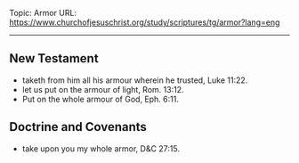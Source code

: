 Topic: Armor
URL: https://www.churchofjesuschrist.org/study/scriptures/tg/armor?lang=eng

---

## New Testament

- taketh from him all his armour wherein he trusted, Luke 11:22.
- let us put on the armour of light, Rom. 13:12.
- Put on the whole armour of God, Eph. 6:11.

## Doctrine and Covenants

- take upon you my whole armor, D&C 27:15.

